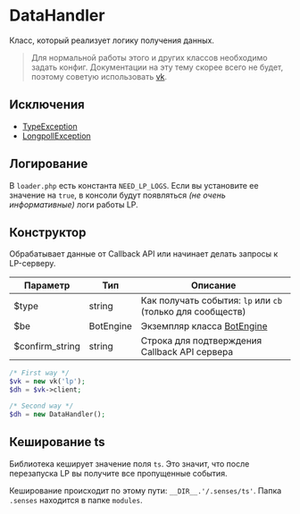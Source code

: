 # DataHandler
Класс, который реализует логику получения данных.

> Для нормальной работы этого и других классов необходимо задать конфиг. Документации на эту тему скорее всего не будет, поэтому советую использовать [vk](vk.md).

## Исключения
* [TypeException](exceptions.md#type)
* [LongpollException](exceptions.md#lp)

## Логирование
В `loader.php` есть константа `NEED_LP_LOGS`. Если вы установите ее значение на `true`, в консоли будут появляться _(не очень информативные)_ логи работы LP.

## Конструктор
Обрабатывает данные от Callback API или начинает делать запросы к LP-серверу.

| Параметр        | Тип       | Описание                                                   |
|-----------------|-----------|------------------------------------------------------------|
| $type           | string    | Как получать события: `lp` или `cb` (только для сообществ) |
| $be             | BotEngine | Экземпляр класса [BotEngine](botengine.md)                 |
| $confirm_string | string    | Строка для подтверждения Callback API сервера              |

```php
/* First way */
$vk = new vk('lp');
$dh = $vk->client;

/* Second way */
$dh = new DataHandler();
```

## Кеширование ts
Библиотека кеширует значение поля `ts`. Это значит, что после перезапуска LP вы получите все пропущенные события.

Кеширование происходит по этому пути: `__DIR__.'/.senses/ts'`. Папка `.senses` находится в папке `modules`.